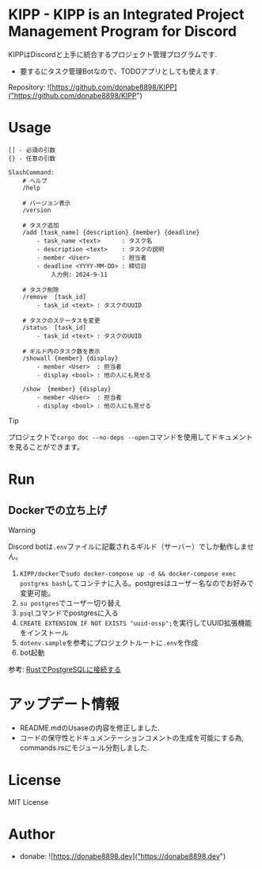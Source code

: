 # KIPP - KIPP is an Integrated Project Management Program for Discord

KIPPはDiscordと上手に統合するプロジェクト管理プログラムです.

- 要するにタスク管理Botなので、TODOアプリとしても使えます.

Repository: ![https://github.com/donabe8898/KIPP]("https://github.com/donabe8898/KIPP")

# Usage
```
[] - 必須の引数
{} - 任意の引数

SlashCommand:
    # ヘルプ
    /help

    # バージョン表示
    /version

    # タスク追加
    /add [task_name] {description} {member} {deadline}
        - task_name <text>      : タスク名
        - description <text>    : タスクの説明
        - member <User>         : 担当者
        - deadline <YYYY-MM-DD> : 締切日
            入力例: 2024-9-11

    # タスク削除
    /remove  [task_id]
        - task_id <text> : タスクのUUID

    # タスクのステータスを変更
    /status  [task_id]
        - task_id <text> : タスクのUUID

    # ギルド内のタスク数を表示
    /showall {member} {display}
        - member <User>  : 担当者
        - display <bool> : 他の人にも見せる

    /show  {member} {display}
        - member <User>  : 担当者
        - display <bool> : 他の人にも見せる

```

> [!TIP]
> プロジェクトで`cargo doc --no-deps --open`コマンドを使用してドキュメントを見ることができます。



# Run
## Dockerでの立ち上げ

> [!WARNING]
> Discord botは`.env`ファイルに記載されるギルド（サーバー）でしか動作しません。

1. `KIPP/docker`で`sudo docker-compose up -d && docker-compose exec postgres bash`してコンテナに入る。postgresはユーザー名なのでお好みで変更可能。
2. `su postgres`でユーザー切り替え
3. `psql`コマンドでpostgresに入る
4. `CREATE EXTENSION IF NOT EXISTS "uuid-ossp";`を実行してUUID拡張機能をインストール
5. `dotenv.sample`を参考にプロジェクトルートに`.env`を作成
6. bot起動


参考: [RustでPostgreSQLに接続する](https://qiita.com/takisawa/items/4327c5cb33a8d28ff5e9)

# アップデート情報

- README.mdのUsaseの内容を修正しました.
- コードの保守性とドキュメンテーションコメントの生成を可能にする為, commands.rsにモジュール分割しました.


# License
MIT License

# Author
- donabe: ![https://donabe8898.dev]("https://donabe8898.dev")
